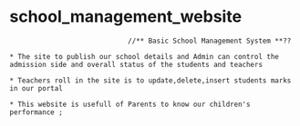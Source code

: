 # school_management_website

                                 //** Basic School Management System **??

    * The site to publish our school details and Admin can control the admission side and overall status of the students and teachers  
    
    * Teachers roll in the site is to update,delete,insert students marks in our portal 

    * This website is usefull of Parents to know our children's performance ;
